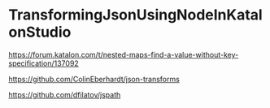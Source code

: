 # TransformingJsonUsingNodeInKatalonStudio
https://forum.katalon.com/t/nested-maps-find-a-value-without-key-specification/137092

https://github.com/ColinEberhardt/json-transforms

https://github.com/dfilatov/jspath
